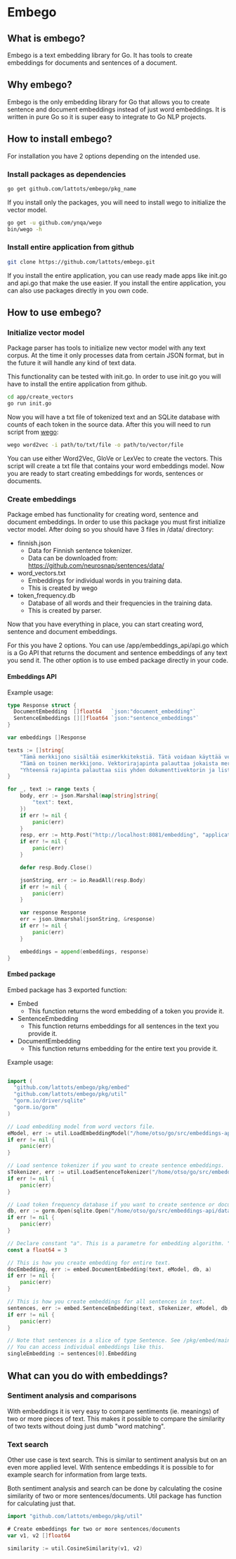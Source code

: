 # Embego

## What is embego?

Embego is a text embedding library for Go. It has tools to create embeddings for documents and sentences of a document.

## Why embego?

Embego is the only embedding library for Go that allows you to create sentence and document embeddings instead of just word embeddings. It is written in pure Go so it is super easy to integrate to Go NLP projects.

## How to install embego?

For installation you have 2 options depending on the intended use.

### Install packages as dependencies

```bash
go get github.com/lattots/embego/pkg_name
```

If you install only the packages, you will need to install wego to initialize the vector model.

```bash
go get -u github.com/ynqa/wego
bin/wego -h
```

### Install entire application from github

```bash
git clone https://github.com/lattots/embego.git
```

If you install the entire application, you can use ready made apps like init.go and api.go that make the use easier. If you install the entire application, you can also use packages directly in you own code.

## How to use embego?

### Initialize vector model

Package parser has tools to initialize new vector model with any text corpus. At the time it only processes data from certain JSON format, but in the future it will handle any kind of text data.

This functionality can be tested with init.go. In order to use init.go you will have to install the entire application from github.

```bash
cd app/create_vectors
go run init.go
```

Now you will have a txt file of tokenized text and an SQLite database with counts of each token in the source data. After this you will need to run script from [wego](https://github.com/ynqa/wego):

```bash
wego word2vec -i path/to/txt/file -o path/to/vector/file
```

You can use either Word2Vec, GloVe or LexVec to create the vectors. This script will create a txt file that contains your word embeddings model. Now you are ready to start creating embeddings for words, sentences or documents.

### Create embeddings

Package embed has functionality for creating word, sentence and document embeddings. In order to use this package you must first initialize vector model. After doing so you should have 3 files in /data/ directory:

- finnish.json
  - Data for Finnish sentence tokenizer.
  - Data can be downloaded from:
    <https://github.com/neurosnap/sentences/data/>
- word_vectors.txt
  - Embeddings for individual words in you training data.
  - This is created by wego
- token_frequency.db
  - Database of all words and their frequencies in the training data.
  - This is created by parser.

Now that you have everything in place, you can start creating word, sentence and document embeddings.

For this you have 2 options. You can use /app/embeddings_api/api.go which is a Go API that returns the document and sentence embeddings of any text you send it. The other option is to use embed package directly in your code.

#### Embeddings API

Example usage:

```go
type Response struct {
  DocumentEmbedding  []float64   `json:"document_embedding"`
  SentenceEmbeddings [][]float64 `json:"sentence_embeddings"`
}

var embeddings []Response

texts := []string{
    "Tämä merkkijono sisältää esimerkkitekstiä. Tätä voidaan käyttää vektorirajapinnan testaamiseen.",
    "Tämä on toinen merkkijono. Vektorirajapinta palauttaa jokaista merkkijonoa vastaavan dokumenttivektorin, mutta myös jokaista virkettä vastaavan virkevektorin.",
    "Yhteensä rajapinta palauttaa siis yhden dokumenttivektorin ja listan virkevektoreita.",
}

for _, text := range texts {
    body, err := json.Marshal(map[string]string{
        "text": text,
    })
    if err != nil {
        panic(err)
    }
    resp, err := http.Post("http://localhost:8081/embedding", "application/json", bytes.NewReader(body))
    if err != nil {
        panic(err)
    }

    defer resp.Body.Close()

    jsonString, err := io.ReadAll(resp.Body)
    if err != nil {
        panic(err)
    }

    var response Response
    err = json.Unmarshal(jsonString, &response)
    if err != nil {
        panic(err)
    }

    embeddings = append(embeddings, response)
}
```

#### Embed package

Embed package has 3 exported function:

- Embed
  - This function returns the word embedding of a token you provide it.
- SentenceEmbedding
  - This function returns embeddings for all sentences in the text you provide it.
- DocumentEmbedding
  - This function returns embedding for the entire text you provide it.

Example usage:

```go

import (
  "github.com/lattots/embego/pkg/embed"
  "github.com/lattots/embego/pkg/util"
  "gorm.io/driver/sqlite"
  "gorm.io/gorm"
)

// Load embedding model from word vectors file.
eModel, err := util.LoadEmbeddingModel("/home/otso/go/src/embeddings-api/data/word_vectors.txt")
if err != nil {
    panic(err)
}

// Load sentence tokenizer if you want to create sentence embeddings.
sTokenizer, err := util.LoadSentenceTokenizer("/home/otso/go/src/embeddings-api/data/finnish.json")
if err != nil {
    panic(err)
}

// Load token frequency database if you want to create sentence or document embeddings.
db, err := gorm.Open(sqlite.Open("/home/otso/go/src/embeddings-api/data/token_frequency.db"), &gorm.Config{})
if err != nil {
    panic(err)
}

// Declare constant "a". This is a parametre for embedding algorithm. "a" affects the significance of token frequency in creatin multi word embeddings. If "a" is small, the significance of the number of appearances of a token in training data is large. If "a" is large, the significance is greater.
const a float64 = 3

// This is how you create embedding for entire text.
docEmbedding, err := embed.DocumentEmbedding(text, eModel, db, a)
if err != nil {
    panic(err)
}

// This is how you create embeddings for all sentences in text.
sentences, err := embed.SentenceEmbedding(text, sTokenizer, eModel, db, a)
if err != nil {
    panic(err)
}

// Note that sentences is a slice of type Sentence. See /pkg/embed/main.go for details.
// You can access individual embeddings like this.
singleEmbedding := sentences[0].Embedding
```

## What can you do with embeddings?

### Sentiment analysis and comparisons

With embeddings it is very easy to compare sentiments (ie. meanings) of two or more pieces of text. This makes it possible to compare the similarity of two texts without doing just dumb "word matching".

### Text search

Other use case is text search. This is similar to sentiment analysis but on an even more applied level. With sentence embeddings it is possible to for example search for information from large texts.

Both sentiment analysis and search can be done by calculating the cosine similarity of two or more sentences/documents. Util package has function for calculating just that.

```go
import "github.com/lattots/embego/pkg/util"

# Create embeddings for two or more sentences/documents
var v1, v2 []float64

similarity := util.CosineSimilarity(v1, v2)
```
